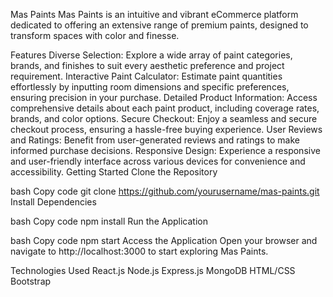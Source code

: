 Mas Paints
Mas Paints is an intuitive and vibrant eCommerce platform dedicated to offering an extensive range of premium paints, designed to transform spaces with color and finesse.

Features
Diverse Selection: Explore a wide array of paint categories, brands, and finishes to suit every aesthetic preference and project requirement.
Interactive Paint Calculator: Estimate paint quantities effortlessly by inputting room dimensions and specific preferences, ensuring precision in your purchase.
Detailed Product Information: Access comprehensive details about each paint product, including coverage rates, brands, and color options.
Secure Checkout: Enjoy a seamless and secure checkout process, ensuring a hassle-free buying experience.
User Reviews and Ratings: Benefit from user-generated reviews and ratings to make informed purchase decisions.
Responsive Design: Experience a responsive and user-friendly interface across various devices for convenience and accessibility.
Getting Started
Clone the Repository

bash
Copy code
git clone https://github.com/yourusername/mas-paints.git
Install Dependencies

bash
Copy code
npm install
Run the Application

bash
Copy code
npm start
Access the Application
Open your browser and navigate to http://localhost:3000 to start exploring Mas Paints.

Technologies Used
React.js
Node.js
Express.js
MongoDB
HTML/CSS
Bootstrap